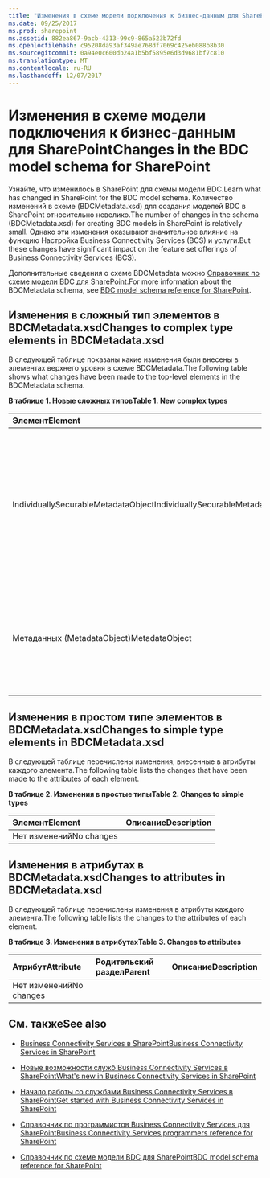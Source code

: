 ```yaml
---
title: "Изменения в схеме модели подключения к бизнес-данным для SharePoint"
ms.date: 09/25/2017
ms.prod: sharepoint
ms.assetid: 882ea867-9acb-4313-99c9-865a523b72fd
ms.openlocfilehash: c95208da93af349ae768df7069c425eb088b8b30
ms.sourcegitcommit: 0a94e0c600db24a1b5bf5895e6d3d9681bf7c810
ms.translationtype: MT
ms.contentlocale: ru-RU
ms.lasthandoff: 12/07/2017
---
```

# <a name="changes-in-the-bdc-model-schema-for-sharepoint"></a><span data-ttu-id="4a648-102">Изменения в схеме модели подключения к бизнес-данным для SharePoint</span><span class="sxs-lookup"><span data-stu-id="4a648-102">Changes in the BDC model schema for SharePoint</span></span>
<span data-ttu-id="4a648-103">Узнайте, что изменилось в SharePoint для схемы модели BDC.</span><span class="sxs-lookup"><span data-stu-id="4a648-103">Learn what has changed in SharePoint for the BDC model schema.</span></span>
<span data-ttu-id="4a648-104">Количество изменений в схеме (BDCMetadata.xsd) для создания моделей BDC в SharePoint относительно невелико.</span><span class="sxs-lookup"><span data-stu-id="4a648-104">The number of changes in the schema (BDCMetadata.xsd) for creating BDC models in SharePoint is relatively small.</span></span> <span data-ttu-id="4a648-105">Однако эти изменения оказывают значительное влияние на функцию Настройка Business Connectivity Services (BCS) и услуги.</span><span class="sxs-lookup"><span data-stu-id="4a648-105">But these changes have significant impact on the feature set offerings of Business Connectivity Services (BCS).</span></span>
  
    
    

<span data-ttu-id="4a648-106">Дополнительные сведения о схеме BDCMetadata можно [Справочник по схеме модели BDC для SharePoint](bdc-model-schema-reference-for-sharepoint.md).</span><span class="sxs-lookup"><span data-stu-id="4a648-106">For more information about the BDCMetadata schema, see  [BDC model schema reference for SharePoint](bdc-model-schema-reference-for-sharepoint.md).</span></span>
## <a name="changes-to-complex-type-elements-in-bdcmetadataxsd"></a><span data-ttu-id="4a648-107">Изменения в сложный тип элементов в BDCMetadata.xsd</span><span class="sxs-lookup"><span data-stu-id="4a648-107">Changes to complex type elements in BDCMetadata.xsd</span></span>
<span data-ttu-id="4a648-108"><a name="bkmk_ChangesToElements"> </a></span><span class="sxs-lookup"><span data-stu-id="4a648-108"></span></span>

<span data-ttu-id="4a648-109">В следующей таблице показаны какие изменения были внесены в элементах верхнего уровня в схеме BDCMetadata.</span><span class="sxs-lookup"><span data-stu-id="4a648-109">The following table shows what changes have been made to the top-level elements in the BDCMetadata schema.</span></span>
  
    
    

<span data-ttu-id="4a648-110">**В таблице 1. Новые сложных типов**</span><span class="sxs-lookup"><span data-stu-id="4a648-110">**Table 1. New complex types**</span></span>


|<span data-ttu-id="4a648-111">**Элемент**</span><span class="sxs-lookup"><span data-stu-id="4a648-111">**Element**</span></span>|<span data-ttu-id="4a648-112">**Описание**</span><span class="sxs-lookup"><span data-stu-id="4a648-112">**Description**</span></span>|
|:-----|:-----|
|<span data-ttu-id="4a648-113">IndividuallySecurableMetadataObject</span><span class="sxs-lookup"><span data-stu-id="4a648-113">IndividuallySecurableMetadataObject</span></span>  <br/> |<span data-ttu-id="4a648-114">Используется для назначения, что указанный **MetadataObject** возможность явным образом защищены, а не на связь по его родителя.</span><span class="sxs-lookup"><span data-stu-id="4a648-114">Used to designate that the specified **MetadataObject** is able to be secured explicitly and not by association to its parent.</span></span> <br/> |
|<span data-ttu-id="4a648-115">Метаданных (MetadataObject)</span><span class="sxs-lookup"><span data-stu-id="4a648-115">MetadataObject</span></span>  <br/> |<span data-ttu-id="4a648-116">Используется для хранения дополнительных метаданных о подключении к внешнему источнику данных.</span><span class="sxs-lookup"><span data-stu-id="4a648-116">Used to store additional metadata about the connection to the external data source.</span></span>  <br/> |
   

## <a name="changes-to-simple-type-elements-in-bdcmetadataxsd"></a><span data-ttu-id="4a648-117">Изменения в простом типе элементов в BDCMetadata.xsd</span><span class="sxs-lookup"><span data-stu-id="4a648-117">Changes to simple type elements in BDCMetadata.xsd</span></span>
<span data-ttu-id="4a648-118"><a name="bkmk_ChangesToSimpleTypes"> </a></span><span class="sxs-lookup"><span data-stu-id="4a648-118"></span></span>

<span data-ttu-id="4a648-119">В следующей таблице перечислены изменения, внесенные в атрибуты каждого элемента.</span><span class="sxs-lookup"><span data-stu-id="4a648-119">The following table lists the changes that have been made to the attributes of each element.</span></span>
  
    
    

<span data-ttu-id="4a648-120">**В таблице 2. Изменения в простые типы**</span><span class="sxs-lookup"><span data-stu-id="4a648-120">**Table 2. Changes to simple types**</span></span>


|<span data-ttu-id="4a648-121">**Элемент**</span><span class="sxs-lookup"><span data-stu-id="4a648-121">**Element**</span></span>|<span data-ttu-id="4a648-122">**Описание**</span><span class="sxs-lookup"><span data-stu-id="4a648-122">**Description**</span></span>|
|:-----|:-----|
|<span data-ttu-id="4a648-123">Нет изменений</span><span class="sxs-lookup"><span data-stu-id="4a648-123">No changes</span></span>  <br/> ||
   

## <a name="changes-to-attributes-in-bdcmetadataxsd"></a><span data-ttu-id="4a648-124">Изменения в атрибутах в BDCMetadata.xsd</span><span class="sxs-lookup"><span data-stu-id="4a648-124">Changes to attributes in BDCMetadata.xsd</span></span>
<span data-ttu-id="4a648-125"><a name="bkmk_ChangesToAttributes"> </a></span><span class="sxs-lookup"><span data-stu-id="4a648-125"></span></span>

<span data-ttu-id="4a648-126">В следующей таблице перечислены изменения в атрибуты каждого элемента.</span><span class="sxs-lookup"><span data-stu-id="4a648-126">The following table lists the changes to the attributes of each element.</span></span>
  
    
    

<span data-ttu-id="4a648-127">**В таблице 3. Изменения в атрибутах**</span><span class="sxs-lookup"><span data-stu-id="4a648-127">**Table 3. Changes to attributes**</span></span>


|<span data-ttu-id="4a648-128">**Атрибут**</span><span class="sxs-lookup"><span data-stu-id="4a648-128">**Attribute**</span></span>|<span data-ttu-id="4a648-129">**Родительский раздел**</span><span class="sxs-lookup"><span data-stu-id="4a648-129">**Parent**</span></span>|<span data-ttu-id="4a648-130">**Описание**</span><span class="sxs-lookup"><span data-stu-id="4a648-130">**Description**</span></span>|
|:-----|:-----|:-----|
|<span data-ttu-id="4a648-131">Нет изменений</span><span class="sxs-lookup"><span data-stu-id="4a648-131">No changes</span></span>  <br/> |||
   

## <a name="see-also"></a><span data-ttu-id="4a648-132">См. также</span><span class="sxs-lookup"><span data-stu-id="4a648-132">See also</span></span>
<span data-ttu-id="4a648-133"><a name="bkmk_AdditionalResources"> </a></span><span class="sxs-lookup"><span data-stu-id="4a648-133"></span></span>


-  [<span data-ttu-id="4a648-134">Business Connectivity Services в SharePoint</span><span class="sxs-lookup"><span data-stu-id="4a648-134">Business Connectivity Services in SharePoint</span></span>](business-connectivity-services-in-sharepoint.md)
    
  
-  [<span data-ttu-id="4a648-135">Новые возможности служб Business Connectivity Services в SharePoint</span><span class="sxs-lookup"><span data-stu-id="4a648-135">What's new in Business Connectivity Services in SharePoint</span></span>](what-s-new-in-business-connectivity-services-in-sharepoint.md)
    
  
-  [<span data-ttu-id="4a648-136">Начало работы со службами Business Connectivity Services в SharePoint</span><span class="sxs-lookup"><span data-stu-id="4a648-136">Get started with Business Connectivity Services in SharePoint</span></span>](get-started-with-business-connectivity-services-in-sharepoint.md)
    
  
-  [<span data-ttu-id="4a648-137">Справочник по программистов Business Connectivity Services для SharePoint</span><span class="sxs-lookup"><span data-stu-id="4a648-137">Business Connectivity Services programmers reference for SharePoint</span></span>](business-connectivity-services-programmers-reference-for-sharepoint.md)
    
  
-  [<span data-ttu-id="4a648-138">Справочник по схеме модели BDC для SharePoint</span><span class="sxs-lookup"><span data-stu-id="4a648-138">BDC model schema reference for SharePoint</span></span>](bdc-model-schema-reference-for-sharepoint.md)
    
  

